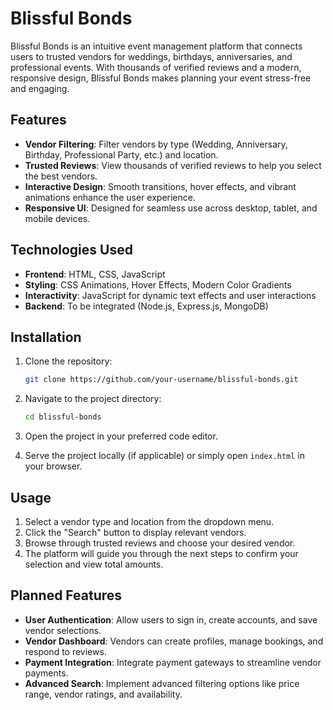 # Blissful Bonds

Blissful Bonds is an intuitive event management platform that connects users to trusted vendors for weddings, birthdays, anniversaries, and professional events. With thousands of verified reviews and a modern, responsive design, Blissful Bonds makes planning your event stress-free and engaging.

## Features

- **Vendor Filtering**: Filter vendors by type (Wedding, Anniversary, Birthday, Professional Party, etc.) and location.
- **Trusted Reviews**: View thousands of verified reviews to help you select the best vendors.
- **Interactive Design**: Smooth transitions, hover effects, and vibrant animations enhance the user experience.
- **Responsive UI**: Designed for seamless use across desktop, tablet, and mobile devices.

## Technologies Used

- **Frontend**: HTML, CSS, JavaScript
- **Styling**: CSS Animations, Hover Effects, Modern Color Gradients
- **Interactivity**: JavaScript for dynamic text effects and user interactions
- **Backend**: To be integrated (Node.js, Express.js, MongoDB)

## Installation

1. Clone the repository:
    ```bash
    git clone https://github.com/your-username/blissful-bonds.git
    ```

2. Navigate to the project directory:
    ```bash
    cd blissful-bonds
    ```

3. Open the project in your preferred code editor.

4. Serve the project locally (if applicable) or simply open `index.html` in your browser.

## Usage

1. Select a vendor type and location from the dropdown menu.
2. Click the "Search" button to display relevant vendors.
3. Browse through trusted reviews and choose your desired vendor.
4. The platform will guide you through the next steps to confirm your selection and view total amounts.

## Planned Features

- **User Authentication**: Allow users to sign in, create accounts, and save vendor selections.
- **Vendor Dashboard**: Vendors can create profiles, manage bookings, and respond to reviews.
- **Payment Integration**: Integrate payment gateways to streamline vendor payments.
- **Advanced Search**: Implement advanced filtering options like price range, vendor ratings, and availability.



